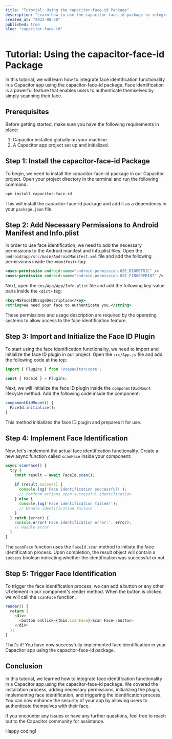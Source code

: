 ```yaml
---
title: "Tutorial: Using the capacitor-face-id Package"
description: "Learn how to use the capacitor-face-id package to integrate face identification in your Capacitor app."
created_at: "2022-08-30"
published: true
slug: "capacitor-face-id"
---
```


# Tutorial: Using the capacitor-face-id Package

In this tutorial, we will learn how to integrate face identification functionality in a Capacitor app using the capacitor-face-id package. Face identification is a powerful feature that enables users to authenticate themselves by simply scanning their face.

## Prerequisites

Before getting started, make sure you have the following requirements in place:

1. Capacitor installed globally on your machine.
2. A Capacitor app project set up and initialized.

## Step 1: Install the capacitor-face-id Package

To begin, we need to install the capacitor-face-id package in our Capacitor project. Open your project directory in the terminal and run the following command:

```bash
npm install capacitor-face-id
```

This will install the capacitor-face-id package and add it as a dependency in your `package.json` file.

## Step 2: Add Necessary Permissions to Android Manifest and Info.plist

In order to use face identification, we need to add the necessary permissions to the Android manifest and Info.plist files. Open the `android/app/src/main/AndroidManifest.xml` file and add the following permissions inside the `<manifest>` tag:

```xml
<uses-permission android:name="android.permission.USE_BIOMETRIC" />
<uses-permission android:name="android.permission.USE_FINGERPRINT" />
```

Next, open the `ios/App/App/Info.plist` file and add the following key-value pairs inside the `<dict>` tag:

```xml
<key>NSFaceIDUsageDescription</key>
<string>We need your face to authenticate you.</string>
```

These permissions and usage description are required by the operating systems to allow access to the face identification feature.

## Step 3: Import and Initialize the Face ID Plugin

To start using the face identification functionality, we need to import and initialize the face ID plugin in our project. Open the `src/App.js` file and add the following code at the top:

```javascript
import { Plugins } from '@capacitor/core';

const { FaceId } = Plugins;
```

Next, we will initialize the face ID plugin inside the `componentDidMount` lifecycle method. Add the following code inside the component:

```javascript
componentDidMount() {
  FaceId.initialize();
}
```

This method initializes the face ID plugin and prepares it for use.

## Step 4: Implement Face Identification

Now, let's implement the actual face identification functionality. Create a new async function called `scanFace` inside your component:

```javascript
async scanFace() {
  try {
    const result = await FaceId.scan();
    
    if (result.success) {
      console.log('Face identification successful!');
      // Perform actions upon successful identification
    } else {
      console.log('Face identification failed!');
      // Handle identification failure
    }
  } catch (error) {
    console.error('Face identification error:', error);
    // Handle error
  }
}
```

The `scanFace` function uses the `FaceId.scan` method to initiate the face identification process. Upon completion, the result object will contain a `success` boolean indicating whether the identification was successful or not.

## Step 5: Trigger Face Identification

To trigger the face identification process, we can add a button or any other UI element in our component's render method. When the button is clicked, we will call the `scanFace` function.

```javascript
render() {
  return (
    <div>
      <button onClick={this.scanFace}>Scan Face</button>
    </div>
  );
}
```

That's it! You have now successfully implemented face identification in your Capacitor app using the capacitor-face-id package.

## Conclusion

In this tutorial, we learned how to integrate face identification functionality in a Capacitor app using the capacitor-face-id package. We covered the installation process, adding necessary permissions, initializing the plugin, implementing face identification, and triggering the identification process. You can now enhance the security of your app by allowing users to authenticate themselves with their face.

If you encounter any issues or have any further questions, feel free to reach out to the Capacitor community for assistance.

Happy coding!